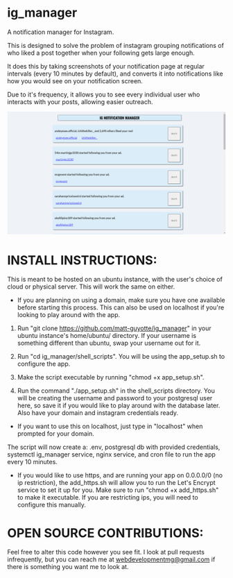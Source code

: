 # ig_manager
A notification manager for Instagram.

This is designed to solve the problem of instagram grouping notifications of who liked a post together when your following gets large enough. 

It does this by taking screenshots of your notification page at regular intervals (every 10 minutes by default), and converts it into notifications like how you would see on your notification screen. 

Due to it's frequency, it allows you to see every individual user who interacts with your posts, allowing easier outreach.

![ig_manager main page](static/images/ig_manager.png)

# INSTALL INSTRUCTIONS:

This is meant to be hosted on an ubuntu instance, with the user's choice of cloud or physical server. This will work the same on either. 

* If you are planning on using a domain, make sure you have one available before starting this process. This can also be used on localhost if you're looking to play around with the app.

1. Run "git clone https://github.com/matt-guyotte/ig_manager" in your ubuntu instance's home/ubuntu/ directory. If your username is something different than ubuntu, swap your username out for it. 

2. Run "cd ig_manager/shell_scripts". You will be using the app_setup.sh to configure the app. 

3. Make the script executable by running "chmod +x app_setup.sh". 

4. Run the command "./app_setup.sh" in the shell_scripts directory. You will be creating the username and password to your postgresql user here, so save it if you would like to play around with the database later. Also have your domain and instagram credentials ready. 

* If you want to use this on localhost, just type in "localhost" when prompted for your domain.

The script will now create a:
    .env,
    postgresql db with provided credentials,
    systemctl ig_manager service,
    nginx service,
    and cron file to run the app every 10 minutes. 


* If you would like to use https, and are running your app on 0.0.0.0/0 (no ip restriction), the add_https.sh will allow you to run the Let's Encrypt service to set it up for you. Make sure to run "chmod +x add_https.sh" to make it executable. If you are restricting ips, you will need to configure this manually.

# OPEN SOURCE CONTRIBUTIONS:

Feel free to alter this code however you see fit. I look at pull requests infrequently, but you can reach me at webdevelopmentmg@gmail.com if there is something you want me to look at. 
